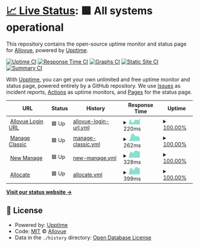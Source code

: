 # [📈 Live Status](https://Allovue.github.io/upptime): <!--live status--> **🟩 All systems operational**

This repository contains the open-source uptime monitor and status page for [Allovue](https://Allovue.github.io/upptime), powered by [Upptime](https://github.com/upptime/upptime).

[![Uptime CI](https://github.com/Allovue/upptime/workflows/Uptime%20CI/badge.svg)](https://github.com/Allovue/upptime/actions?query=workflow%3A%22Uptime+CI%22)
[![Response Time CI](https://github.com/Allovue/upptime/workflows/Response%20Time%20CI/badge.svg)](https://github.com/Allovue/upptime/actions?query=workflow%3A%22Response+Time+CI%22)
[![Graphs CI](https://github.com/Allovue/upptime/workflows/Graphs%20CI/badge.svg)](https://github.com/Allovue/upptime/actions?query=workflow%3A%22Graphs+CI%22)
[![Static Site CI](https://github.com/Allovue/upptime/workflows/Static%20Site%20CI/badge.svg)](https://github.com/Allovue/upptime/actions?query=workflow%3A%22Static+Site+CI%22)
[![Summary CI](https://github.com/Allovue/upptime/workflows/Summary%20CI/badge.svg)](https://github.com/Allovue/upptime/actions?query=workflow%3A%22Summary+CI%22)

With [Upptime](https://upptime.js.org), you can get your own unlimited and free uptime monitor and status page, powered entirely by a GitHub repository. We use [Issues](https://github.com/Allovue/upptime/issues) as incident reports, [Actions](https://github.com/Allovue/upptime/actions) as uptime monitors, and [Pages](https://Allovue.github.io/upptime) for the status page.

<!--start: status pages-->
<!-- This summary is generated by Upptime (https://github.com/upptime/upptime) -->
<!-- Do not edit this manually, your changes will be overwritten -->
<!-- prettier-ignore -->
| URL | Status | History | Response Time | Uptime |
| --- | ------ | ------- | ------------- | ------ |
| <img alt="" src="https://favicons.githubusercontent.com/loginredirect.allovue.com" height="13"> [Allovue Login URL](https://loginredirect.allovue.com/login_redirect) | 🟩 Up | [allovue-login-url.yml](https://github.com/Allovue/upptime/commits/HEAD/history/allovue-login-url.yml) | <details><summary><img alt="Response time graph" src="./graphs/allovue-login-url/response-time-week.png" height="20"> 220ms</summary><br><a href="https://Allovue.github.io/upptime/history/allovue-login-url"><img alt="Response time 211" src="https://img.shields.io/endpoint?url=https%3A%2F%2Fraw.githubusercontent.com%2FAllovue%2Fupptime%2FHEAD%2Fapi%2Fallovue-login-url%2Fresponse-time.json"></a><br><a href="https://Allovue.github.io/upptime/history/allovue-login-url"><img alt="24-hour response time 356" src="https://img.shields.io/endpoint?url=https%3A%2F%2Fraw.githubusercontent.com%2FAllovue%2Fupptime%2FHEAD%2Fapi%2Fallovue-login-url%2Fresponse-time-day.json"></a><br><a href="https://Allovue.github.io/upptime/history/allovue-login-url"><img alt="7-day response time 220" src="https://img.shields.io/endpoint?url=https%3A%2F%2Fraw.githubusercontent.com%2FAllovue%2Fupptime%2FHEAD%2Fapi%2Fallovue-login-url%2Fresponse-time-week.json"></a><br><a href="https://Allovue.github.io/upptime/history/allovue-login-url"><img alt="30-day response time 222" src="https://img.shields.io/endpoint?url=https%3A%2F%2Fraw.githubusercontent.com%2FAllovue%2Fupptime%2FHEAD%2Fapi%2Fallovue-login-url%2Fresponse-time-month.json"></a><br><a href="https://Allovue.github.io/upptime/history/allovue-login-url"><img alt="1-year response time 212" src="https://img.shields.io/endpoint?url=https%3A%2F%2Fraw.githubusercontent.com%2FAllovue%2Fupptime%2FHEAD%2Fapi%2Fallovue-login-url%2Fresponse-time-year.json"></a></details> | <details><summary><a href="https://Allovue.github.io/upptime/history/allovue-login-url">100.00%</a></summary><a href="https://Allovue.github.io/upptime/history/allovue-login-url"><img alt="All-time uptime 99.90%" src="https://img.shields.io/endpoint?url=https%3A%2F%2Fraw.githubusercontent.com%2FAllovue%2Fupptime%2FHEAD%2Fapi%2Fallovue-login-url%2Fuptime.json"></a><br><a href="https://Allovue.github.io/upptime/history/allovue-login-url"><img alt="24-hour uptime 100.00%" src="https://img.shields.io/endpoint?url=https%3A%2F%2Fraw.githubusercontent.com%2FAllovue%2Fupptime%2FHEAD%2Fapi%2Fallovue-login-url%2Fuptime-day.json"></a><br><a href="https://Allovue.github.io/upptime/history/allovue-login-url"><img alt="7-day uptime 100.00%" src="https://img.shields.io/endpoint?url=https%3A%2F%2Fraw.githubusercontent.com%2FAllovue%2Fupptime%2FHEAD%2Fapi%2Fallovue-login-url%2Fuptime-week.json"></a><br><a href="https://Allovue.github.io/upptime/history/allovue-login-url"><img alt="30-day uptime 100.00%" src="https://img.shields.io/endpoint?url=https%3A%2F%2Fraw.githubusercontent.com%2FAllovue%2Fupptime%2FHEAD%2Fapi%2Fallovue-login-url%2Fuptime-month.json"></a><br><a href="https://Allovue.github.io/upptime/history/allovue-login-url"><img alt="1-year uptime 99.90%" src="https://img.shields.io/endpoint?url=https%3A%2F%2Fraw.githubusercontent.com%2FAllovue%2Fupptime%2FHEAD%2Fapi%2Fallovue-login-url%2Fuptime-year.json"></a></details>
| <img alt="" src="https://favicons.githubusercontent.com/demo.allovue.com" height="13"> [Manage Classic](https://demo.allovue.com) | 🟩 Up | [manage-classic.yml](https://github.com/Allovue/upptime/commits/HEAD/history/manage-classic.yml) | <details><summary><img alt="Response time graph" src="./graphs/manage-classic/response-time-week.png" height="20"> 262ms</summary><br><a href="https://Allovue.github.io/upptime/history/manage-classic"><img alt="Response time 284" src="https://img.shields.io/endpoint?url=https%3A%2F%2Fraw.githubusercontent.com%2FAllovue%2Fupptime%2FHEAD%2Fapi%2Fmanage-classic%2Fresponse-time.json"></a><br><a href="https://Allovue.github.io/upptime/history/manage-classic"><img alt="24-hour response time 149" src="https://img.shields.io/endpoint?url=https%3A%2F%2Fraw.githubusercontent.com%2FAllovue%2Fupptime%2FHEAD%2Fapi%2Fmanage-classic%2Fresponse-time-day.json"></a><br><a href="https://Allovue.github.io/upptime/history/manage-classic"><img alt="7-day response time 262" src="https://img.shields.io/endpoint?url=https%3A%2F%2Fraw.githubusercontent.com%2FAllovue%2Fupptime%2FHEAD%2Fapi%2Fmanage-classic%2Fresponse-time-week.json"></a><br><a href="https://Allovue.github.io/upptime/history/manage-classic"><img alt="30-day response time 259" src="https://img.shields.io/endpoint?url=https%3A%2F%2Fraw.githubusercontent.com%2FAllovue%2Fupptime%2FHEAD%2Fapi%2Fmanage-classic%2Fresponse-time-month.json"></a><br><a href="https://Allovue.github.io/upptime/history/manage-classic"><img alt="1-year response time 285" src="https://img.shields.io/endpoint?url=https%3A%2F%2Fraw.githubusercontent.com%2FAllovue%2Fupptime%2FHEAD%2Fapi%2Fmanage-classic%2Fresponse-time-year.json"></a></details> | <details><summary><a href="https://Allovue.github.io/upptime/history/manage-classic">100.00%</a></summary><a href="https://Allovue.github.io/upptime/history/manage-classic"><img alt="All-time uptime 99.96%" src="https://img.shields.io/endpoint?url=https%3A%2F%2Fraw.githubusercontent.com%2FAllovue%2Fupptime%2FHEAD%2Fapi%2Fmanage-classic%2Fuptime.json"></a><br><a href="https://Allovue.github.io/upptime/history/manage-classic"><img alt="24-hour uptime 100.00%" src="https://img.shields.io/endpoint?url=https%3A%2F%2Fraw.githubusercontent.com%2FAllovue%2Fupptime%2FHEAD%2Fapi%2Fmanage-classic%2Fuptime-day.json"></a><br><a href="https://Allovue.github.io/upptime/history/manage-classic"><img alt="7-day uptime 100.00%" src="https://img.shields.io/endpoint?url=https%3A%2F%2Fraw.githubusercontent.com%2FAllovue%2Fupptime%2FHEAD%2Fapi%2Fmanage-classic%2Fuptime-week.json"></a><br><a href="https://Allovue.github.io/upptime/history/manage-classic"><img alt="30-day uptime 99.84%" src="https://img.shields.io/endpoint?url=https%3A%2F%2Fraw.githubusercontent.com%2FAllovue%2Fupptime%2FHEAD%2Fapi%2Fmanage-classic%2Fuptime-month.json"></a><br><a href="https://Allovue.github.io/upptime/history/manage-classic"><img alt="1-year uptime 99.96%" src="https://img.shields.io/endpoint?url=https%3A%2F%2Fraw.githubusercontent.com%2FAllovue%2Fupptime%2FHEAD%2Fapi%2Fmanage-classic%2Fuptime-year.json"></a></details>
| <img alt="" src="https://favicons.githubusercontent.com/allovue.app" height="13"> [New Manage](https://allovue.app/healthcheck) | 🟩 Up | [new-manage.yml](https://github.com/Allovue/upptime/commits/HEAD/history/new-manage.yml) | <details><summary><img alt="Response time graph" src="./graphs/new-manage/response-time-week.png" height="20"> 328ms</summary><br><a href="https://Allovue.github.io/upptime/history/new-manage"><img alt="Response time 333" src="https://img.shields.io/endpoint?url=https%3A%2F%2Fraw.githubusercontent.com%2FAllovue%2Fupptime%2FHEAD%2Fapi%2Fnew-manage%2Fresponse-time.json"></a><br><a href="https://Allovue.github.io/upptime/history/new-manage"><img alt="24-hour response time 347" src="https://img.shields.io/endpoint?url=https%3A%2F%2Fraw.githubusercontent.com%2FAllovue%2Fupptime%2FHEAD%2Fapi%2Fnew-manage%2Fresponse-time-day.json"></a><br><a href="https://Allovue.github.io/upptime/history/new-manage"><img alt="7-day response time 328" src="https://img.shields.io/endpoint?url=https%3A%2F%2Fraw.githubusercontent.com%2FAllovue%2Fupptime%2FHEAD%2Fapi%2Fnew-manage%2Fresponse-time-week.json"></a><br><a href="https://Allovue.github.io/upptime/history/new-manage"><img alt="30-day response time 329" src="https://img.shields.io/endpoint?url=https%3A%2F%2Fraw.githubusercontent.com%2FAllovue%2Fupptime%2FHEAD%2Fapi%2Fnew-manage%2Fresponse-time-month.json"></a><br><a href="https://Allovue.github.io/upptime/history/new-manage"><img alt="1-year response time 332" src="https://img.shields.io/endpoint?url=https%3A%2F%2Fraw.githubusercontent.com%2FAllovue%2Fupptime%2FHEAD%2Fapi%2Fnew-manage%2Fresponse-time-year.json"></a></details> | <details><summary><a href="https://Allovue.github.io/upptime/history/new-manage">100.00%</a></summary><a href="https://Allovue.github.io/upptime/history/new-manage"><img alt="All-time uptime 99.94%" src="https://img.shields.io/endpoint?url=https%3A%2F%2Fraw.githubusercontent.com%2FAllovue%2Fupptime%2FHEAD%2Fapi%2Fnew-manage%2Fuptime.json"></a><br><a href="https://Allovue.github.io/upptime/history/new-manage"><img alt="24-hour uptime 100.00%" src="https://img.shields.io/endpoint?url=https%3A%2F%2Fraw.githubusercontent.com%2FAllovue%2Fupptime%2FHEAD%2Fapi%2Fnew-manage%2Fuptime-day.json"></a><br><a href="https://Allovue.github.io/upptime/history/new-manage"><img alt="7-day uptime 100.00%" src="https://img.shields.io/endpoint?url=https%3A%2F%2Fraw.githubusercontent.com%2FAllovue%2Fupptime%2FHEAD%2Fapi%2Fnew-manage%2Fuptime-week.json"></a><br><a href="https://Allovue.github.io/upptime/history/new-manage"><img alt="30-day uptime 100.00%" src="https://img.shields.io/endpoint?url=https%3A%2F%2Fraw.githubusercontent.com%2FAllovue%2Fupptime%2FHEAD%2Fapi%2Fnew-manage%2Fuptime-month.json"></a><br><a href="https://Allovue.github.io/upptime/history/new-manage"><img alt="1-year uptime 99.94%" src="https://img.shields.io/endpoint?url=https%3A%2F%2Fraw.githubusercontent.com%2FAllovue%2Fupptime%2FHEAD%2Fapi%2Fnew-manage%2Fuptime-year.json"></a></details>
| <img alt="" src="https://favicons.githubusercontent.com/allocate.allovue.com" height="13"> [Allocate](https://allocate.allovue.com/healthcheck) | 🟩 Up | [allocate.yml](https://github.com/Allovue/upptime/commits/HEAD/history/allocate.yml) | <details><summary><img alt="Response time graph" src="./graphs/allocate/response-time-week.png" height="20"> 399ms</summary><br><a href="https://Allovue.github.io/upptime/history/allocate"><img alt="Response time 329" src="https://img.shields.io/endpoint?url=https%3A%2F%2Fraw.githubusercontent.com%2FAllovue%2Fupptime%2FHEAD%2Fapi%2Fallocate%2Fresponse-time.json"></a><br><a href="https://Allovue.github.io/upptime/history/allocate"><img alt="24-hour response time 400" src="https://img.shields.io/endpoint?url=https%3A%2F%2Fraw.githubusercontent.com%2FAllovue%2Fupptime%2FHEAD%2Fapi%2Fallocate%2Fresponse-time-day.json"></a><br><a href="https://Allovue.github.io/upptime/history/allocate"><img alt="7-day response time 399" src="https://img.shields.io/endpoint?url=https%3A%2F%2Fraw.githubusercontent.com%2FAllovue%2Fupptime%2FHEAD%2Fapi%2Fallocate%2Fresponse-time-week.json"></a><br><a href="https://Allovue.github.io/upptime/history/allocate"><img alt="30-day response time 392" src="https://img.shields.io/endpoint?url=https%3A%2F%2Fraw.githubusercontent.com%2FAllovue%2Fupptime%2FHEAD%2Fapi%2Fallocate%2Fresponse-time-month.json"></a><br><a href="https://Allovue.github.io/upptime/history/allocate"><img alt="1-year response time 329" src="https://img.shields.io/endpoint?url=https%3A%2F%2Fraw.githubusercontent.com%2FAllovue%2Fupptime%2FHEAD%2Fapi%2Fallocate%2Fresponse-time-year.json"></a></details> | <details><summary><a href="https://Allovue.github.io/upptime/history/allocate">100.00%</a></summary><a href="https://Allovue.github.io/upptime/history/allocate"><img alt="All-time uptime 99.94%" src="https://img.shields.io/endpoint?url=https%3A%2F%2Fraw.githubusercontent.com%2FAllovue%2Fupptime%2FHEAD%2Fapi%2Fallocate%2Fuptime.json"></a><br><a href="https://Allovue.github.io/upptime/history/allocate"><img alt="24-hour uptime 100.00%" src="https://img.shields.io/endpoint?url=https%3A%2F%2Fraw.githubusercontent.com%2FAllovue%2Fupptime%2FHEAD%2Fapi%2Fallocate%2Fuptime-day.json"></a><br><a href="https://Allovue.github.io/upptime/history/allocate"><img alt="7-day uptime 100.00%" src="https://img.shields.io/endpoint?url=https%3A%2F%2Fraw.githubusercontent.com%2FAllovue%2Fupptime%2FHEAD%2Fapi%2Fallocate%2Fuptime-week.json"></a><br><a href="https://Allovue.github.io/upptime/history/allocate"><img alt="30-day uptime 100.00%" src="https://img.shields.io/endpoint?url=https%3A%2F%2Fraw.githubusercontent.com%2FAllovue%2Fupptime%2FHEAD%2Fapi%2Fallocate%2Fuptime-month.json"></a><br><a href="https://Allovue.github.io/upptime/history/allocate"><img alt="1-year uptime 99.94%" src="https://img.shields.io/endpoint?url=https%3A%2F%2Fraw.githubusercontent.com%2FAllovue%2Fupptime%2FHEAD%2Fapi%2Fallocate%2Fuptime-year.json"></a></details>

<!--end: status pages-->

[**Visit our status website →**](https://Allovue.github.io/upptime)

## 📄 License

- Powered by: [Upptime](https://github.com/upptime/upptime)
- Code: [MIT](./LICENSE) © [Allovue](https://Allovue.github.io/upptime)
- Data in the `./history` directory: [Open Database License](https://opendatacommons.org/licenses/odbl/1-0/)
